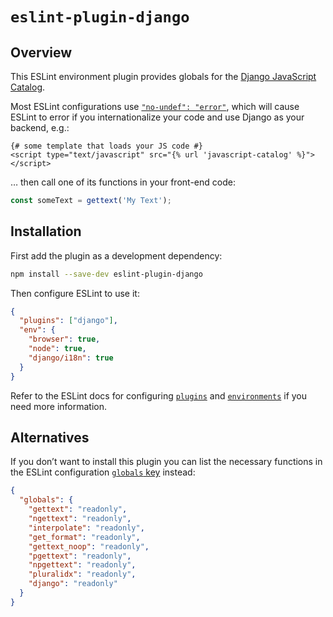 # `eslint-plugin-django`

## Overview

This ESLint environment plugin provides globals for the [Django JavaScript
Catalog](https://docs.djangoproject.com/en/2.2/topics/i18n/translation/#using-the-javascript-translation-catalog).

Most ESLint configurations use
[`"no-undef": "error"`](https://eslint.org/docs/rules/no-undef), which will cause
ESLint to error if you internationalize your code and use Django as your backend,
e.g.:

```html+django
{# some template that loads your JS code #}
<script type="text/javascript" src="{% url 'javascript-catalog' %}"></script>
```

… then call one of its functions in your front-end code:

```js
const someText = gettext('My Text');
```

## Installation

First add the plugin as a development dependency:

```sh
npm install --save-dev eslint-plugin-django
```

Then configure ESLint to use it:

```json
{
  "plugins": ["django"],
  "env": {
    "browser": true,
    "node": true,
    "django/i18n": true
  }
}
```

Refer to the ESLint docs for configuring
[`plugins`](https://eslint.org/docs/user-guide/configuring#configuring-plugins) and
[`environments`](https://eslint.org/docs/user-guide/configuring#specifying-environments)
if you need more information.

## Alternatives

If you don’t want to install this plugin you can list the necessary functions in the
ESLint configuration [`globals`
key](https://eslint.org/docs/user-guide/configuring#specifying-globals) instead:

```json
{
  "globals": {
    "gettext": "readonly",
    "ngettext": "readonly",
    "interpolate": "readonly",
    "get_format": "readonly",
    "gettext_noop": "readonly",
    "pgettext": "readonly",
    "npgettext": "readonly",
    "pluralidx": "readonly",
    "django": "readonly"
  }
}
```
